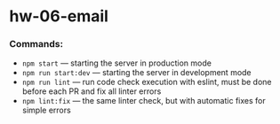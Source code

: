 # hw-06-email


### Commands:

- `npm start` &mdash; starting the server in production mode
- `npm run start:dev` &mdash; starting the server in development mode
- `npm run lint` &mdash; run code check execution with eslint, must be done before each PR and fix all linter errors
- `npm lint:fix` &mdash; the same linter check, but with automatic fixes for simple errors
